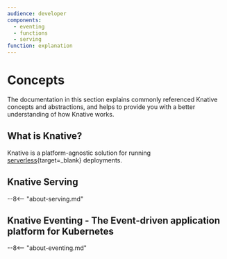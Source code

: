 ```yaml
---
audience: developer
components:
  - eventing
  - functions
  - serving
function: explanation
---
```


# Concepts

The documentation in this section explains commonly referenced Knative concepts and abstractions, and helps to provide you with a better understanding of how Knative works.

## What is Knative?

Knative is a platform-agnostic solution for running [serverless](https://en.wikipedia.org/wiki/Serverless_computing){target=_blank} deployments.

## Knative Serving

--8<-- "about-serving.md"

## Knative Eventing - The Event-driven application platform for Kubernetes

--8<-- "about-eventing.md"
